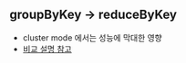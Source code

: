 ## groupByKey -> reduceByKey
- cluster mode 에서는 성능에 막대한 영향
- [비교 설명 참고](https://databricks.gitbooks.io/databricks-spark-knowledge-base/content/best_practices/prefer_reducebykey_over_groupbykey.html)

